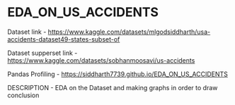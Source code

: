 # EDA_ON_US_ACCIDENTS
Dataset link - https://www.kaggle.com/datasets/mlgodsiddharth/usa-accidents-dataset49-states-subset-of

Dataset supperset link - https://www.kaggle.com/datasets/sobhanmoosavi/us-accidents

Pandas Profiling - https://siddharth7739.github.io/EDA_ON_US_ACCIDENTS

DESCRIPTION -
EDA on the Dataset and making graphs in order to draw conclusion
